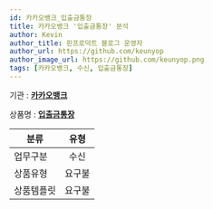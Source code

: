 ```yaml
---
id: 카카오뱅크_입출금통장
title: 카카오뱅크 '입출금통장' 분석
author: Kevin
author_title: 핀프로덕트 블로그 운영자
author_url: https://github.com/keunyop
author_image_url: https://github.com/keunyop.png
tags: [카카오뱅크, 수신, 입출금통장]
---
```


기관 : [**카카오뱅크**](https://www.kakaobank.com)

상품명 : [**입출금통장**](https://www.kakaobank.com/products/withdrawal)

| 분류 | 유형 |
|---|:---:|
| 업무구분 | 수신 |
| 상품유형 | 요구불 |
| 상품템플릿 | 요구불 |